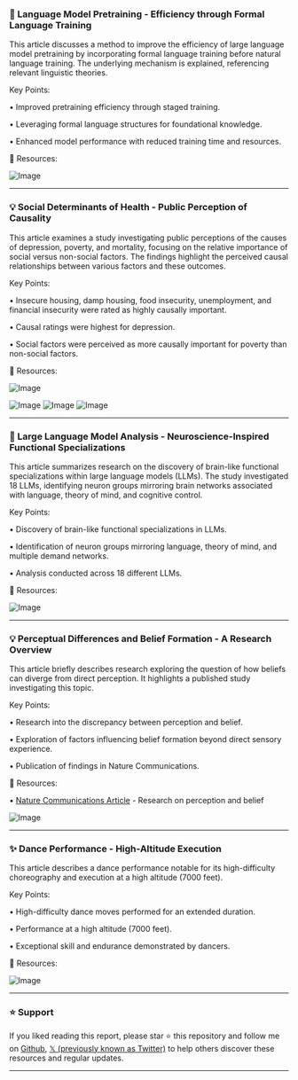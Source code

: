 ### 🤖 Language Model Pretraining - Efficiency through Formal Language Training

This article discusses a method to improve the efficiency of large language model pretraining by incorporating formal language training before natural language training.  The underlying mechanism is explained, referencing relevant linguistic theories.

Key Points:

• Improved pretraining efficiency through staged training.


• Leveraging formal language structures for foundational knowledge.


• Enhanced model performance with reduced training time and resources.


🔗 Resources:

![Image](https://pbs.twimg.com/media/GkzCuMMXYAAOjRF?format=jpg&name=small)


---
### 💡 Social Determinants of Health - Public Perception of Causality

This article examines a study investigating public perceptions of the causes of depression, poverty, and mortality, focusing on the relative importance of social versus non-social factors.  The findings highlight the perceived causal relationships between various factors and these outcomes.

Key Points:

• Insecure housing, damp housing, food insecurity, unemployment, and financial insecurity were rated as highly causally important.


• Causal ratings were highest for depression.


• Social factors were perceived as more causally important for poverty than non-social factors.


🔗 Resources:

![Image](https://pbs.twimg.com/media/GkzjeqMWYAAuxn3?format=jpg&name=small)

![Image](https://pbs.twimg.com/media/Gkzji2JXgAAXlJZ?format=jpg&name=small)
![Image](https://pbs.twimg.com/media/Gkzji2FWYAAhbp-?format=jpg&name=360x360)
![Image](https://pbs.twimg.com/media/Gkzji2LWkAAqb-N?format=jpg&name=360x360)


---
### 🤖 Large Language Model Analysis - Neuroscience-Inspired Functional Specializations

This article summarizes research on the discovery of brain-like functional specializations within large language models (LLMs).  The study investigated 18 LLMs, identifying neuron groups mirroring brain networks associated with language, theory of mind, and cognitive control.

Key Points:

•  Discovery of brain-like functional specializations in LLMs.


• Identification of neuron groups mirroring language, theory of mind, and multiple demand networks.


•  Analysis conducted across 18 different LLMs.



🔗 Resources:

![Image](https://pbs.twimg.com/media/GkqSPzyXgAANp2B?format=jpg&name=small)


---
### 💡  Perceptual Differences and Belief Formation - A Research Overview

This article briefly describes research exploring the question of how beliefs can diverge from direct perception.  It highlights a published study investigating this topic.

Key Points:

• Research into the discrepancy between perception and belief.


•  Exploration of factors influencing belief formation beyond direct sensory experience.


• Publication of findings in Nature Communications.


🔗 Resources:

• [Nature Communications Article](https://nature.com/articles/s41467-023-42813-2) - Research on perception and belief

![Image](https://pbs.twimg.com/media/GAsG-xlbMAAySA1?format=png&name=900x900)

---
### ✨ Dance Performance - High-Altitude Execution

This article describes a dance performance notable for its high-difficulty choreography and execution at a high altitude (7000 feet).

Key Points:

•  High-difficulty dance moves performed for an extended duration.


•  Performance at a high altitude (7000 feet).


•  Exceptional skill and endurance demonstrated by dancers.


🔗 Resources:

![Image](https://pbs.twimg.com/media/Gkxf0-WWYAA7U72?format=jpg&name=900x900)


---

### ⭐️ Support

If you liked reading this report, please star ⭐️ this repository and follow me on [Github](https://github.com/Drix10), [𝕏 (previously known as Twitter)](https://x.com/DRIX_10_) to help others discover these resources and regular updates.

---